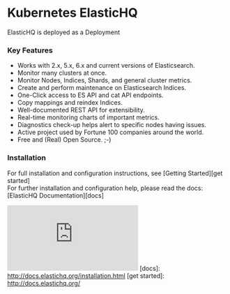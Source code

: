# Kubernetes ElasticHQ


ElasticHQ is deployed as a Deployment

### Key Features

* Works with 2.x, 5.x, 6.x and current versions of Elasticsearch.
* Monitor many clusters at once.
* Monitor Nodes, Indices, Shards, and general cluster metrics.
* Create and perform maintenance on Elasticsearch Indices.
* One-Click access to ES API and cat API endpoints.
* Copy mappings and reindex Indices.
* Well-documented REST API for extensibility.
* Real-time monitoring charts of important metrics.
* Diagnostics check-up helps alert to specific nodes having issues.
* Active project used by Fortune 100 companies around the world.
* Free and (Real) Open Source. ;-)

### Installation
For full installation and configuration instructions, see [Getting Started][get started]   
For further installation and configuration help, please read the docs: [ElasticHQ Documentation][docs]

[elasticsearch]: https://www.elastic.co/products/elasticsearch
[kibana]: https://www.elastic.co/products/kibana
[xPack]: https://www.elastic.co/products/x-pack
[setupCreds]: https://www.elastic.co/guide/en/x-pack/current/setting-up-authentication.html#reset-built-in-user-passwords
[configMap]: https://kubernetes.io/docs/tasks/configure-pod-container/configure-pod-configmap/
[secret]: https://kubernetes.io/docs/concepts/configuration/secret/
[statefulSet]: https://kubernetes.io/docs/concepts/workloads/controllers/statefulset
[initContainer]: https://kubernetes.io/docs/concepts/workloads/pods/init-containers/
[daemonSet]: https://kubernetes.io/docs/concepts/workloads/controllers/daemonset/
[bootstrap]: https://www.elastic.co/guide/en/elasticsearch/reference/master/setup-configuration-memory.html#bootstrap-memory_lock
[![Analytics](https://kubernetes-site.appspot.com/UA-36037335-10/GitHub/cluster/addons/fluentd-elasticsearch/README.md?pixel)]()
[docs]: http://docs.elastichq.org/installation.html
[get started]: http://docs.elastichq.org/